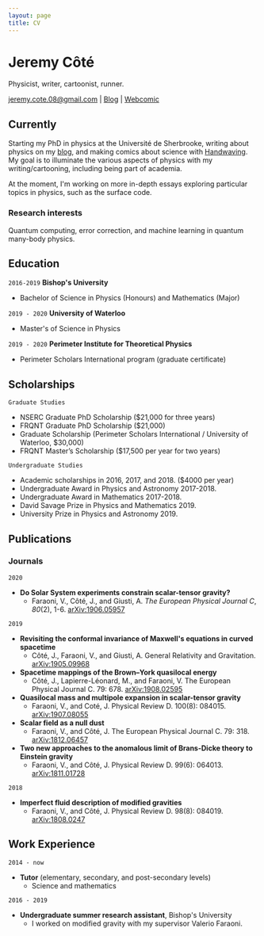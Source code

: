 ```yaml
---
layout: page
title: CV
---
```

# Jeremy Côté
Physicist, writer, cartoonist, runner.

<div id="webaddress">
<a href="jeremy.cote.08@gmail.com">jeremy.cote.08@gmail.com</a>
| <a href="https://cotejer.github.io">Blog</a> | <a href="https://handwaving.github.io">Webcomic</a>
</div>


## Currently

Starting my PhD in physics at the Université de Sherbrooke, writing about physics on my [blog](https://cotejer.github.io), and making comics about science with [Handwaving](https://handwaving.github.io). My goal is to illuminate the various aspects of physics with my writing/cartooning, including being part of academia.

At the moment, I'm working on more in-depth essays exploring particular topics in physics, such as the surface code.


### Research interests

Quantum computing, error correction, and machine learning in quantum many-body physics.


## Education

`2016-2019`
__Bishop's University__

- Bachelor of Science in Physics (Honours) and Mathematics (Major)

`2019 - 2020`
__University of Waterloo__

- Master's of Science in Physics

`2019 - 2020`
__Perimeter Institute for Theoretical Physics__

- Perimeter Scholars International program (graduate certificate)



## Scholarships

`Graduate Studies`
- NSERC Graduate PhD Scholarship ($21,000 for three years)
- FRQNT Graduate PhD Scholarship ($21,000)
- Graduate Scholarship (Perimeter Scholars International / University of Waterloo, $30,000)
- FRQNT Master’s Scholarship ($17,500 per year for two years)

`Undergraduate Studies`
- Academic scholarships in 2016, 2017, and 2018. ($4000 per year)
- Undergraduate Award in Physics and Astronomy 2017-2018.
- Undergraduate Award in Mathematics 2017-2018.
- David Savage Prize in Physics and Mathematics 2019.
- University Prize in Physics and Astronomy 2019.


## Publications

<!-- A list is also available [online](http://scholar.google.co.uk/citations?user=LTOTl0YAAAAJ) -->

### Journals

`2020`
- **Do Solar System experiments constrain scalar-tensor gravity?**
  - Faraoni, V., Côté, J., and Giusti, A. *The European Physical Journal C*, *80*(2), 1-6.  [arXiv:1906.05957](https://arxiv.org/abs/1907.08055)

`2019`
- **Revisiting the conformal invariance of Maxwell's equations in curved spacetime**
  - Côté, J., Faraoni, V., and Giusti, A. General Relativity and Gravitation. [arXiv:1905.09968](https://arxiv.org/abs/1905.09968)
- **Spacetime mappings of the Brown–York quasilocal energy**
  - Côté, J., Lapierre-Léonard, M., and Faraoni, V. The European Physical Journal C. 79: 678. [arXiv:1908.02595](https://arxiv.org/abs/1908.02595)
- **Quasilocal mass and multipole expansion in scalar-tensor gravity**
  - Faraoni, V., and Coté, J. Physical Review D. 100(8): 084015. [arXiv:1907.08055](https://arxiv.org/abs/1907.08055)
- **Scalar field as a null dust**
  - Faraoni, V., and Côté, J. The European Physical Journal C. 79: 318. [arXiv:1812.06457](https://arxiv.org/abs/1812.06457)
- **Two new approaches to the anomalous limit of Brans-Dicke theory to Einstein gravity**
  - Faraoni, V., and Côté, J. Physical Review D. 99(6): 064013. [arXiv:1811.01728](https://arxiv.org/abs/1811.01728)

`2018`
- **Imperfect fluid description of modified gravities**
  - Faraoni, V., and Côté, J. Physical Review D. 98(8): 084019. [arXiv:1808.0247](https://arxiv.org/abs/1808.02427)


## Work Experience

`2014 - now`
- **Tutor** (elementary, secondary, and post-secondary levels)
  - Science and mathematics

`2016 - 2019`
- **Undergraduate summer research assistant**, Bishop's University
  - I worked on modified gravity with my supervisor Valerio Faraoni.



<!-- ### Footer

Last updated: June 2020 -->
